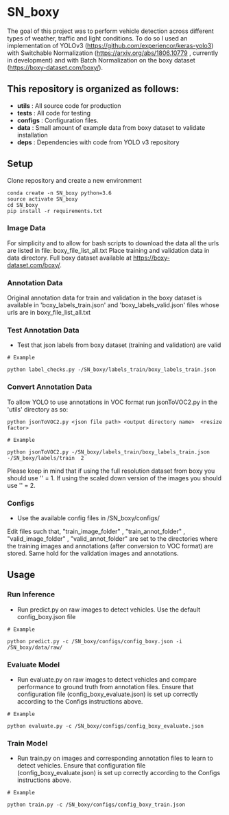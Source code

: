 # SN_boxy

The goal of this project was to perform vehicle detection across different types of weather, traffic and light conditions. 
To do so I used an implementation of YOLOv3 (https://github.com/experiencor/keras-yolo3) with Switchable Normalization (https://arxiv.org/abs/1806.10779 , currently in development) and with Batch Normalization on the boxy dataset (https://boxy-dataset.com/boxy/).

## This repository is organized as follows:

- **utils** : All source code for production
- **tests** : All code for testing
- **configs** : Configuration files.
- **data** : Small amount of example data from boxy dataset to validate installation
- **deps** : Dependencies with code from YOLO v3 repository

## Setup

Clone repository and create a new environment
```
conda create -n SN_boxy python=3.6
source activate SN_boxy
cd SN_boxy
pip install -r requirements.txt
```

### Image Data

For simplicity and to allow for bash scripts to download the data all the urls are listed in file: boxy_file_list_all.txt
Place training and validation data in data directory. 
Full boxy dataset available at https://boxy-dataset.com/boxy/.


### Annotation Data

Original annotation data for train and validation in the boxy dataset is available in 'boxy_labels_train.json' and 'boxy_labels_valid.json' files whose urls are in boxy_file_list_all.txt


### Test Annotation Data

- Test that json labels from boxy dataset (training and validation) are valid
```
# Example

python label_checks.py -/SN_boxy/labels_train/boxy_labels_train.json 

```

### Convert Annotation Data

To allow YOLO to use annotations in VOC format run jsonToVOC2.py in the 'utils' directory as so:

```
python jsonToVOC2.py <json file path> <output directory name>  <resize factor>

# Example

python jsonToVOC2.py -/SN_boxy/labels_train/boxy_labels_train.json -/SN_boxy/labels/train  2

```

Please keep in mind that if using the full resolution dataset from boxy you should use '<resize factor>' = 1.
If using the scaled down version of the images you should use '<resize factor>' = 2.  

### Configs

- Use the available config files in /SN_boxy/configs/

Edit files such that, "train_image_folder" , "train_annot_folder" , "valid_image_folder" , "valid_annot_folder" are set to the directories where the training images and annotations (after conversion to VOC format) are stored. Same hold for the validation images and annotations.

## Usage 

### Run Inference

- Run predict.py on raw images to detect vehicles. Use the default config_boxy.json file 
```
# Example

python predict.py -c /SN_boxy/configs/config_boxy.json -i /SN_boxy/data/raw/

```

### Evaluate Model

- Run evaluate.py on raw images to detect vehicles and compare performance to ground truth from annotation files. Ensure that configuration file (config_boxy_evaluate.json) is set up correctly according to the Configs instructions above.

```
# Example

python evaluate.py -c /SN_boxy/configs/config_boxy_evaluate.json

```

### Train Model

- Run train.py on images and corresponding annotation files to learn to detect vehicles. Ensure that configuration file (config_boxy_evaluate.json) is set up correctly according to the Configs instructions above.

```
# Example

python train.py -c /SN_boxy/configs/config_boxy_train.json

```




